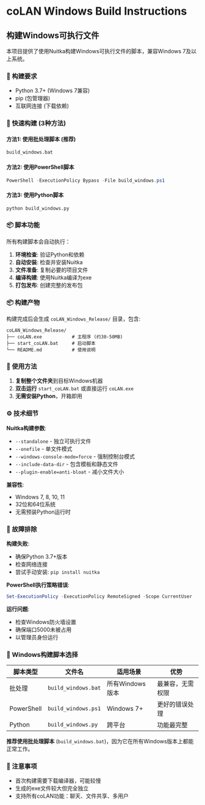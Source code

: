 # coLAN Windows Build Instructions

## 构建Windows可执行文件

本项目提供了使用Nuitka构建Windows可执行文件的脚本，兼容Windows 7及以上系统。

### 🔧 构建要求

- Python 3.7+ (Windows 7兼容)
- pip (包管理器)
- 互联网连接 (下载依赖)

### 🚀 快速构建 (3种方法)

#### 方法1: 使用批处理脚本 (推荐)
```cmd
build_windows.bat
```

#### 方法2: 使用PowerShell脚本
```powershell
PowerShell -ExecutionPolicy Bypass -File build_windows.ps1
```

#### 方法3: 使用Python脚本
```bash
python build_windows.py
```

### 📦 脚本功能

所有构建脚本会自动执行：

1. **环境检查**: 验证Python和依赖
2. **自动安装**: 检查并安装Nuitka
3. **文件准备**: 复制必要的项目文件
4. **编译构建**: 使用Nuitka编译为exe
5. **打包发布**: 创建完整的发布包

### 📦 构建产物

构建完成后会生成 `coLAN_Windows_Release/` 目录，包含:

```
coLAN_Windows_Release/
├── coLAN.exe           # 主程序 (约30-50MB)
├── start_coLAN.bat     # 启动脚本
└── README.md           # 使用说明
```

### 🎯 使用方法

1. **复制整个文件夹**到目标Windows机器
2. **双击运行** `start_coLAN.bat` 或直接运行 `coLAN.exe`
3. **无需安装Python**，开箱即用

### ⚙️ 技术细节

**Nuitka构建参数**:
- `--standalone` - 独立可执行文件
- `--onefile` - 单文件模式
- `--windows-console-mode=force` - 强制控制台模式
- `--include-data-dir` - 包含模板和静态文件
- `--plugin-enable=anti-bloat` - 减小文件大小

**兼容性**:
- Windows 7, 8, 10, 11
- 32位和64位系统
- 无需预装Python运行时

### 🐛 故障排除

**构建失败**:
- 确保Python 3.7+版本
- 检查网络连接
- 尝试手动安装: `pip install nuitka`

**PowerShell执行策略错误**:
```powershell
Set-ExecutionPolicy -ExecutionPolicy RemoteSigned -Scope CurrentUser
```

**运行问题**:
- 检查Windows防火墙设置
- 确保端口5000未被占用
- 以管理员身份运行

### 📝 Windows构建脚本选择

| 脚本类型 | 文件名 | 适用场景 | 优势 |
|---------|--------|----------|------|
| 批处理 | `build_windows.bat` | 所有Windows版本 | 最兼容，无需权限 |
| PowerShell | `build_windows.ps1` | Windows 7+ | 更好的错误处理 |
| Python | `build_windows.py` | 跨平台 | 功能最完整 |

**推荐使用批处理脚本** (`build_windows.bat`)，因为它在所有Windows版本上都能正常工作。

### 📝 注意事项

- 首次构建需要下载编译器，可能较慢
- 生成的exe文件较大但完全独立
- 支持所有coLAN功能：聊天、文件共享、多用户